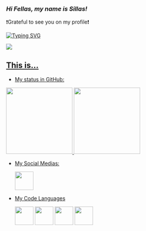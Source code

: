 ### _Hi Fellas, my name is Sillas!_
:exclamation:Grateful to see you on my profile:exclamation:

[![Typing SVG](https://readme-typing-svg.herokuapp.com?font=Fira+Code&size=40&pause=1000&color=ABABAB&center=true&width=535&lines=%E2%84%8C%F0%9D%94%AC%F0%9D%94%B4'%F0%9D%94%AF%F0%9D%94%A2+%F0%9D%94%B6%F0%9D%94%AC%F0%9D%94%B2+%F0%9D%94%A1%F0%9D%94%AC%F0%9D%94%A6%F0%9D%94%AB%F0%9D%94%A4%3F)](https://git.io/typing-svg)
  
  <a href="#"><img src="https://cdn.theatlantic.com/thumbor/o4lUUQIroIFYL82tsDVCBRF_ezA=/0x0:2000x1400/850x596/media/img/posts/2021/06/CC_Engber_Poe/original.gif">
  
## This is...
- My status in GitHub:
<div>
  <a href="https://github.com/sennags">
  <img height="180em" src="https://github-readme-stats.vercel.app/api?username=sennags&show_icons=true&theme=great-gatsby&include_all_commits=true&count_private=true"/>
  <img height="180em" src="https://github-readme-stats.vercel.app/api/top-langs/?username=sennags&layout=compact&langs_count=16&theme=midnight-purple"/>
</div>

- My Social Medias:
  
  <div>
    <a href="https://www.linkedin.com/in/sillas-gabriel-sena-822144215/"><img height="50cm" src="https://img.shields.io/badge/LinkedIn-0077B5?style=for-the-badge&logo=linkedin&logoColor=white">
  </div>
  
- My Code Languages
  
  <div>
    <a href="#"><img height="50em" src="https://img.shields.io/badge/HTML5-E34F26?style=for-the-badge&logo=html5&logoColor=white"/></a>
    <a href="#"><img height="50em" src="https://img.shields.io/badge/CSS3-1572B6?style=for-the-badge&logo=css3&logoColor=white"/></a>
    <a href="#"><img height="50em" src="https://img.shields.io/badge/Python-14354C?style=for-the-badge&logo=python&logoColor=white""/></a>
    <a href="#"><img height="50em" src="https://img.shields.io/badge/JavaScript-F7DF1E?style=for-the-badge&logo=javascript&logoColor=black"/></a>
  </div>
<!--
**sennags/sennags** is a ✨ _special_ ✨ repository because its `README.md` (this file) appears on your GitHub profile.

Here are some ideas to get you started:

- 🔭 I’m currently working on ...
- 🌱 I’m currently learning ...
- 👯 I’m looking to collaborate on ...
- 🤔 I’m looking for help with ...
- 💬 Ask me about ...
- 📫 How to reach me: ...
- 😄 Pronouns: ...
- ⚡ Fun fact: ...
-->
